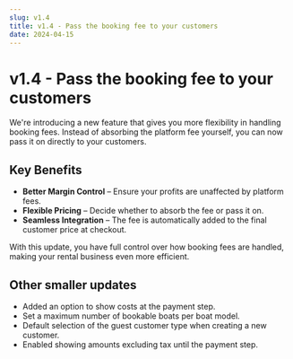 ```yaml
---
slug: v1.4
title: v1.4 - Pass the booking fee to your customers
date: 2024-04-15
---
```


# v1.4 - Pass the booking fee to your customers

We're introducing a new feature that gives you more flexibility in handling booking fees. Instead of absorbing the platform fee yourself, you can now pass it on directly to your customers.

## Key Benefits

- **Better Margin Control** – Ensure your profits are unaffected by platform fees.
- **Flexible Pricing** – Decide whether to absorb the fee or pass it on.
- **Seamless Integration** – The fee is automatically added to the final customer price at checkout.

With this update, you have full control over how booking fees are handled, making your rental business even more efficient.

## Other smaller updates

- Added an option to show costs at the payment step.
- Set a maximum number of bookable boats per boat model.
- Default selection of the guest customer type when creating a new customer.
- Enabled showing amounts excluding tax until the payment step.
